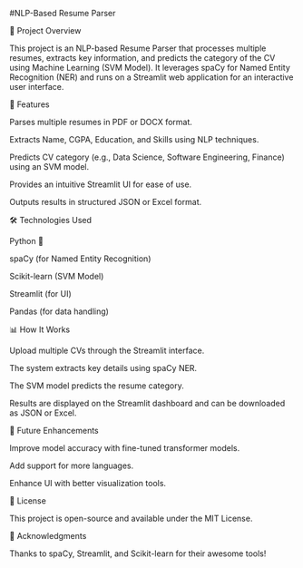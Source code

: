 #NLP-Based Resume Parser

📌 Project Overview

This project is an NLP-based Resume Parser that processes multiple resumes, extracts key information, and predicts the category of the CV using Machine Learning (SVM Model). It leverages spaCy for Named Entity Recognition (NER) and runs on a Streamlit web application for an interactive user interface.

🚀 Features

Parses multiple resumes in PDF or DOCX format.

Extracts Name, CGPA, Education, and Skills using NLP techniques.

Predicts CV category (e.g., Data Science, Software Engineering, Finance) using an SVM model.

Provides an intuitive Streamlit UI for ease of use.

Outputs results in structured JSON or Excel format.

🛠️ Technologies Used

Python 🐍

spaCy (for Named Entity Recognition)

Scikit-learn (SVM Model)

Streamlit (for UI)

Pandas (for data handling)  

📊 How It Works

Upload multiple CVs through the Streamlit interface.

The system extracts key details using spaCy NER.

The SVM model predicts the resume category.

Results are displayed on the Streamlit dashboard and can be downloaded as JSON or Excel.

🔮 Future Enhancements

Improve model accuracy with fine-tuned transformer models.

Add support for more languages.

Enhance UI with better visualization tools.

📜 License

This project is open-source and available under the MIT License.

🙌 Acknowledgments

Thanks to spaCy, Streamlit, and Scikit-learn for their awesome tools!


